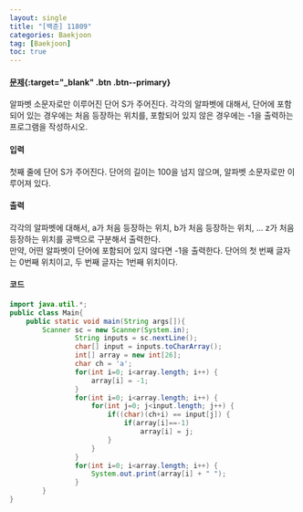 ```yaml
---
layout: single
title: "[백준] 11809"
categories: Baekjoon
tag: [Baekjoon]
toc: true
---
```


#### [문제](https://www.acmicpc.net/problem/11809){:target="\_blank" .btn .btn--primary}
알파벳 소문자로만 이루어진 단어 S가 주어진다. 각각의 알파벳에 대해서, 단어에 포함되어 있는 경우에는 처음 등장하는 위치를, 포함되어 있지 않은 경우에는 -1을 출력하는 프로그램을 작성하시오.

#### 입력
첫째 줄에 단어 S가 주어진다. 단어의 길이는 100을 넘지 않으며, 알파벳 소문자로만 이루어져 있다.

#### 출력
각각의 알파벳에 대해서, a가 처음 등장하는 위치, b가 처음 등장하는 위치, ... z가 처음 등장하는 위치를 공백으로 구분해서 출력한다.  
만약, 어떤 알파벳이 단어에 포함되어 있지 않다면 -1을 출력한다. 단어의 첫 번째 글자는 0번째 위치이고, 두 번째 글자는 1번째 위치이다.

#### 코드
```java
import java.util.*;
public class Main{
	public static void main(String args[]){
		Scanner sc = new Scanner(System.in);
                String inputs = sc.nextLine();
                char[] input = inputs.toCharArray();
                int[] array = new int[26];
                char ch = 'a';
                for(int i=0; i<array.length; i++) {
                    array[i] = -1;
                }
                for(int i=0; i<array.length; i++) {
                    for(int j=0; j<input.length; j++) {
                        if((char)(ch+i) == input[j]) {
                            if(array[i]==-1)
                                array[i] = j;
                        }
                    }
                }
                for(int i=0; i<array.length; i++) {
                    System.out.print(array[i] + " ");
                }
        }
}
```
